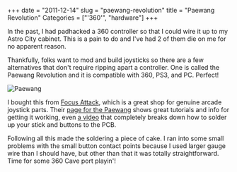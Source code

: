 +++
date = "2011-12-14"
slug = "paewang-revolution"
title = "Paewang Revolution"
Categories = ["'360'", "hardware"]
+++

In the past, I had padhacked a 360 controller so that I could wire it up to my Astro City cabinet.  This is a pain to do and I've had 2 of them die on me for no apparent reason.

Thankfully, folks want to mod and build joysticks so there are a few alternatives that don't require ripping apart a controller.  One is called the Paewang Revolution and it is compatible with 360, PS3, and PC.  Perfect!

![Paewang](/images/paewang1.jpg)

I bought this from [Focus Attack](http://www.focusattack.com/), which is a great shop for genuine arcade joystick parts. Their [page for the Paewang](http://www.focusattack.com/paewang/) shows great tutorials and info for getting it working, even [a video](http://www.youtube.com/watch?feature=player_embedded&v=Y_UiBgVWgzE) that completely breaks down how to solder up your stick and buttons to the PCB.

Following all this made the soldering a piece of cake. I ran into some small problems with the small button contact points because I used larger gauge wire than I should have, but other than that it was totally straightforward. Time for some 360 Cave port playin'!
